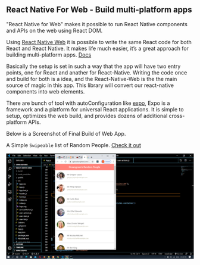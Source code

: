 React Native For Web - Build multi-platform apps
------------------------------------------------
"React Native for Web" makes it possible to run React Native components and APIs on the web using React DOM.

Using [React Native Web](https://github.com/necolas/react-native-web) it is possible to write the same React code for both React and React Native. It makes life much easier, it’s a great approach for building multi-platform apps.
[Docs](https://necolas.github.io/react-native-web/docs/)

Basically the setup is set in such a way that the app will have two entry points, one for React and anather for React-Native. Writing the code once and build for both is a idea, and the React-Native-Web is the the main source of magic in this app. This library will convert our react-native components into web elements.

There are bunch of tool with autoConfiguration like [expo](https://expo.io), Expo is a framework and a platform for universal React applications. It is simple to setup, optimizes the web build, and provides dozens of additional cross-platform APIs.
 

Below is a Screenshot of Final Build of Web App.

A Simple `Swipeable` list of Random People. [Check it out](https://www.agricokonghara.com/reactnativeweb-build/)

![alt text](https://raw.githubusercontent.com/Rahulshahare/react-native-web-basic-build/master/Screenshot%20(56).png "ReactNativeWeb- A Full Hybrid App Platform")
